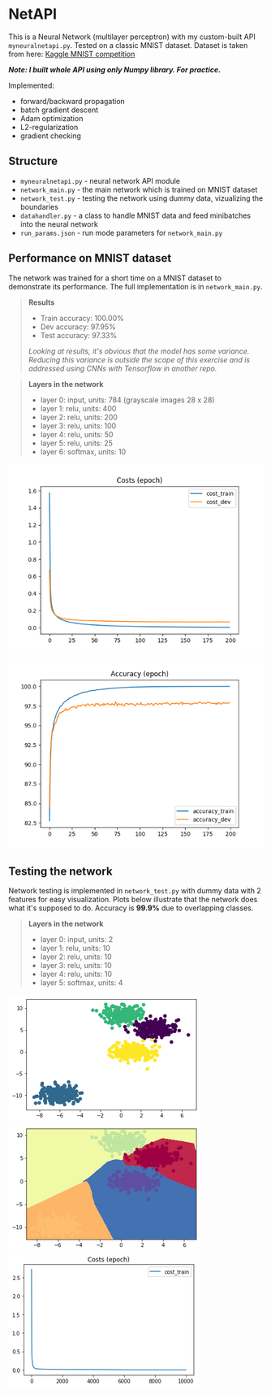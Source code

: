 # NetAPI

This is a Neural Network (multilayer perceptron) with my custom-built API ``myneuralnetapi.py``. Tested on a classic MNIST dataset. Dataset is taken from here: [Kaggle MNIST competition](https://www.kaggle.com/c/digit-recognizer/data)

***Note: I built whole API using only Numpy library. For practice.***

Implemented:

* forward/backward propagation
* batch gradient descent
* Adam optimization
* L2-regularization
* gradient checking

## Structure

* ``myneuralnetapi.py`` - neural network API module
* ``network_main.py``   - the main network which is trained on MNIST dataset
* ``network_test.py``   - testing the network using dummy data, vizualizing the boundaries
* ``datahandler.py``    - a class to handle MNIST data and feed minibatches into the neural network
* ``run_params.json``   - run mode parameters for ``network_main.py``

## Performance on MNIST dataset

The network was trained for a short time on a MNIST dataset to demonstrate its performance. The full implementation is in ```network_main.py```.

> **Results**
> - Train accuracy: 100.00%
> - Dev accuracy:    97.95%
> - Test accuracy:   97.33%
>
> *Looking at results, it's obvious that the model has some variance. Reducing this variance is outside the scope of this exercise and is addressed using CNNs with Tensorflow in another repo.*

> **Layers in the network**
> - layer 0: input, units: 784 (grayscale images 28 x 28)
> - layer 1: relu, units: 400
> - layer 2: relu, units: 200
> - layer 3: relu, units: 100
> - layer 4: relu, units: 50
> - layer 5: relu, units: 25
> - layer 6: softmax, units: 10

![cost per iteration](results/costs_epoch.png)
![accuracy per iteration](results/accuracy_epoch.png)

## Testing the network

Network testing is implemented in ```network_test.py``` with dummy data with 2 features for easy visualization. Plots below illustrate that the network does what it's supposed to do. Accuracy is **99.9%** due to overlapping classes.

> **Layers in the network**
> - layer 0: input, units: 2
> - layer 1: relu, units: 10
> - layer 2: relu, units: 10
> - layer 3: relu, units: 10
> - layer 4: relu, units: 10
> - layer 5: softmax, units: 4

![blobs](test_results/data.png)
![learned boundaries](test_results/boundaries.png)
![cost per iteration](test_results/cost.png)
